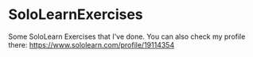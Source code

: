 # SoloLearnExercises

Some SoloLearn Exercises that I've done. 
You can also check my profile there: https://www.sololearn.com/profile/19114354
